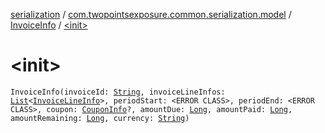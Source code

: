 [serialization](../../index.md) / [com.twopointsexposure.common.serialization.model](../index.md) / [InvoiceInfo](index.md) / [&lt;init&gt;](./-init-.md)

# &lt;init&gt;

`InvoiceInfo(invoiceId: `[`String`](https://kotlinlang.org/api/latest/jvm/stdlib/kotlin/-string/index.html)`, invoiceLineInfos: `[`List`](https://kotlinlang.org/api/latest/jvm/stdlib/kotlin.collections/-list/index.html)`<`[`InvoiceLineInfo`](../-invoice-line-info/index.md)`>, periodStart: <ERROR CLASS>, periodEnd: <ERROR CLASS>, coupon: `[`CouponInfo`](../-coupon-info/index.md)`?, amountDue: `[`Long`](https://kotlinlang.org/api/latest/jvm/stdlib/kotlin/-long/index.html)`, amountPaid: `[`Long`](https://kotlinlang.org/api/latest/jvm/stdlib/kotlin/-long/index.html)`, amountRemaining: `[`Long`](https://kotlinlang.org/api/latest/jvm/stdlib/kotlin/-long/index.html)`, currency: `[`String`](https://kotlinlang.org/api/latest/jvm/stdlib/kotlin/-string/index.html)`)`